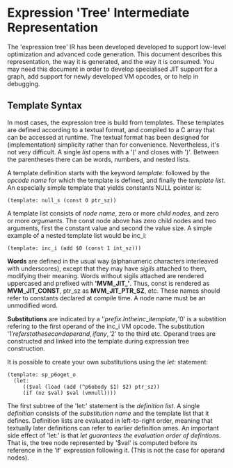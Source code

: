 # Expression 'Tree' Intermediate Representation

The 'expression tree' IR has been developed developed to support
low-level optimization and advanced code generation. This document
describes this representation, the way it is generated, and the way it
is consumed. You may need this document in order to develop
specialised JIT support for a graph, add support for newly developed
VM opcodes, or to help in debugging.


## Template Syntax

In most cases, the expression tree is build from templates. These
templates are defined according to a textual format, and compiled to a
C array that can be accessed at runtime. The textual format has been
designed for (implementation) simplicity rather than for
convenience. Nevertheless, it's not very difficult. A single *list*
opens with a '(' and closes with ')'. Between the parentheses there
can be words, numbers, and nested lists.

A template definition starts with the keyword *template:* followed by
the *opcode name* for which the template is defined, and finally the
*template list*. An especially simple template that yields constants
NULL pointer is:

    (template: null_s (const 0 ptr_sz))

A template list consists of *node name*, zero or more *child nodes*,
and zero or more *arguments*. The const node above has zero child
nodes and two arguments, first the constant value and second the value
size. A simple example of a nested template list would be inc_i:

    (template: inc_i (add $0 (const 1 int_sz)))

**Words** are defined in the usual way (alphanumeric characters
  interleaved with underscores), except that they may have *sigils*
  attached to them, modifying their meaning. Words without sigils
  attached are rendered uppercased and prefixed with
  **'MVM\_JIT\_'**. Thus, const is rendered as **MVM\_JIT\_CONST**,
  ptr_sz as **MVM\_JIT\_PTR\_SZ**, etc. These names should refer to
  constants declared at compile time. A node name must be an
  unmodified word.

**Substitutions** are indicated by a '$' prefix. In the inc\_i
  template, '$0' is a substition refering to the first operand of the
  inc\_i VM opcode. The substitution '$1' refers to the second
  operand, if any, '$2' to the third etc. Operand trees are
  constructed and linked into the template during expression tree
  construction.

It is possible to create your own substitutions using the *let:*
statement:

    (template: sp_p6oget_o
      (let:
         (($val (load (add (^p6obody $1) $2) ptr_sz))
         (if (nz $val) $val (vmnull))))

The first subtree of the 'let:' statement is the *definition list*. A
single *definition* consists of the *substitution name* and the
template list that it defines. Definition lists are evaluated in
left-to-right order, meaning that textually later definitions can
refer to earlier definition ames. An important side effect of 'let:'
is that *let guarantees the evaluation order of defintions*. That is,
the tree node represented by '$val' is computed before its reference
in the 'if' expression following it. (This is not the case for operand
nodes).

